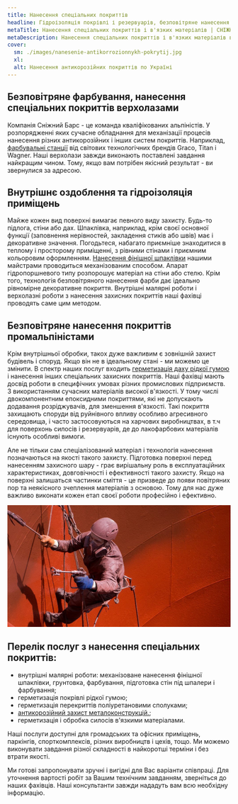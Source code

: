```yaml
---
title: Нанесення спеціальних покриттів
headline: Гідроізоляція покрівлі і резервуарів, безповітряне нанесення двокомпонентних поліуретанових, епоксидних покриттів, обробка альпіністами будівельних конструкцій і силосів рідкої гумою та іншими матеріалами високої в'язкості.
metaTitle: Нанесення спеціальних покриттів і в'язких матеріалів | СНІЖНИЙ БАРС
metaDescription: Нанесення спеціальних покриттів і в'язких матеріалів в Україні кваліфікованими альпіністами ☎ + 38 (096) 555-30-92 компанії Сніжний Барс
cover:
  sm: ./images/nanesenie-antikorrozionnykh-pokrytij.jpg
  xl: 
  alt: Нанесення антикорозійних покриттів по Україні
---
```



## Безповітряне фарбування, нанесення спеціальних покриттів верхолазами


Компанія Сніжний Барс - це команда кваліфікованих альпіністів. У розпорядженні яких сучасне обладнання для механізації процесів нанесення різних антикорозійних і інших систем покриттів. Наприклад, [фарбувальні станції](/blog/arenda-i-prodazha-oborudovaniya/) від світових технологічних брендів Graco, Titan і Wagner. Наші верхолази завжди виконають поставлені завдання найкращим чином. Тому, якщо вам потрібен якісний результат - ви звернулися за адресою.



## Внутрішнє оздоблення та гідроізоляція приміщень


Майже кожен вид поверхні вимагає певного виду захисту. Будь-то підлога, стіни або дах. Шпаклівка, наприклад, крім своєї основної функції (заповнення нерівностей, закладення стиків або швів) має і декоративне значення. Погодьтеся, набагато приємніше знаходитися в теплому і просторому приміщенні, з рівними стінами і приємним кольоровим оформленням. [Нанесення фінішної шпаклівки](/services/provedenie-vnutrennix-rabot/) нашими майстрами проводиться механізованим способом. Апарат гідропоршневого типу розпорошує матеріал на стіни або стелю. Крім того, технологія безповітряного нанесення фарби дає ідеально рівномірне декоративне покриття. Внутрішні малярні роботи і верхолазні роботи з нанесення захисних покриттів наші фахівці проводять саме цим методом.


## Безповітряне нанесення покриттів промальпіністами


Крім внутрішньої обробки, такох дуже важливим є зовнішній захист будівель і споруд. Якщо він не в ідеальному стані - ми можемо це змінити. В спектр наших послуг входить [герметизація даху рідкої гумою](/blog/gidroizolyaciya-zhidkoj-rezinoj-za-ili-protiv/) і нанесення інших спеціальних захисних покриттів.
Наші фахівці мають досвід роботи в специфічних умовах різних промислових підприємств. З використанням сучасних матеріалів високої в'язкості. У тому числі двокомпонентним епоксидними покриттями, які не допускають додавання розріджувачів, для зменшення в'язкості.
Такі покриття захищають споруди від руйнівного впливу особливо агресивного середовища, і часто застосовуються на харчових виробництвах, в т.ч для поверхонь силосів і резервуарів, де до лакофарбових матеріалів існують особливі вимоги.

Але не тільки сам спеціалізований матеріал і технологія нанесення позначаються на якості такого захисту. Підготовка поверхні перед нанесенням захисного шару - грає вирішальну роль в експлуатаційних характеристиках, довговічності і ефективності такого захисту. Якщо на поверхні залишаться частинки сміття - це призведе до появи повітряних пор та неякісного зчеплення матеріалів з основою. Тому для нас дуже важливо виконати кожен етап своєї роботи професійно і ефективно.


![Нанесение специальных покрытий и вязких материалов](./images/antikorrozionnaya-zashhita-metalla.jpg)


## Перелік послуг з нанесення спеціальних покриттів:


- внутрішні малярні роботи: механізоване нанесення фінішної шпаклівки, грунтовка, фарбування, підготовка стін під шпалери і фарбування;
- герметизація покрівлі рідкої гумою;
- герметизація перекриттів поліуретановими сполуками;
- [антикорозійний захист металоконструкцій.](/services/pokraska-metalla/);
- герметизація і обробка силосів в'язкими матеріалами.

Наші послуги доступні для громадських та офісних приміщень, паркінгів, спорткомплексів, різних виробництв і цехів, тощо. Ми можемо виконувати завдання різної складності в найкоротші терміни і без втрати якості.

Ми готові запропонувати зручні і вигідні для Вас варіанти співпраці. Для уточнення вартості робіт за Вашим технічним завданням, зверніться до наших фахівців. Наші консультанти завжди нададуть вам всю необхідну інформацію.

